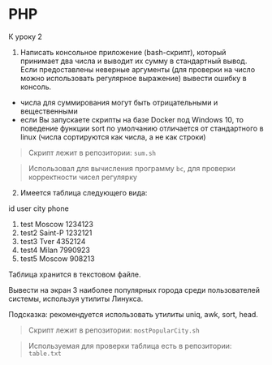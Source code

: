 # PHP

К уроку 2

1. Написать консольное приложение (bash-скрипт), который принимает два числа и выводит их сумму в стандартный вывод.
Если предоставлены неверные аргументы (для проверки на число можно использовать регулярное выражение) вывести ошибку в консоль.

- числа для суммирования могут быть отрицательными и вещественными
- если Вы запускаете скрипты на базе Docker под Windows 10, то поведение функции sort по умолчанию отличается от стандартного в linux (числа сортируются как числа, а не как строки)

>Скрипт лежит в репозитории: `sum.sh`

>Использовал для вычисления программу `bc`, для проверки корректности чисел регулярку

2. Имеется таблица следующего вида:

 id user city phone
1. test Moscow 1234123
2. test2 Saint-P 1232121
3. test3 Tver 4352124
4. test4 Milan 7990923
5. test5 Moscow 908213

Таблица хранится в текстовом файле.

Вывести на экран 3 наиболее популярных города среди пользователей системы, используя утилиты Линукса.

Подсказка: рекомендуется использовать утилиты uniq, awk, sort, head.

>Скрипт лежит в репозитории: `mostPopularCity.sh`

>Используемая для проверки таблица есть в репозитории: `table.txt`
